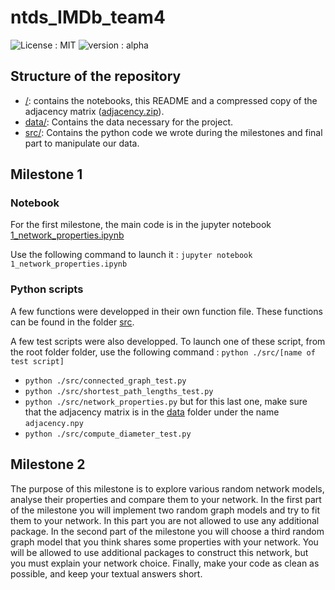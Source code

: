 ntds_IMDb_team4
================================================================================

![License : MIT](https://img.shields.io/badge/License-MIT-brightgreen.svg)
![version : alpha](https://img.shields.io/badge/version-alpha-blue.svg)


## Structure of the repository

+ [/](./): contains the notebooks, this README and a compressed copy of the adjacency matrix ([adjacency.zip](./adjacency.zip)).
+ [data/](./data/): Contains the data necessary for the project.
+ [src/](./src/): Contains the python code we wrote during the milestones and final part to manipulate our data.

## Milestone 1

### Notebook

For the first milestone, the main code is in the jupyter notebook [1_network_properties.ipynb](./1_network_properties.ipynb)

Use the following command to launch it : `jupyter notebook 1_network_properties.ipynb`

### Python scripts

A few functions were developped in their own function file. These functions can be found in the folder [src](./src/).

A few test scripts were also developped. To launch one of these script, from the root folder folder, use the following command : `python ./src/[name of test script]`


+ `python ./src/connected_graph_test.py`
+ `python ./src/shortest_path_lengths_test.py`
+ `python ./src/network_properties.py` but for this last one, make sure that the adjacency matrix is in the [data](./data) folder under the name `adjacency.npy`
+ `python ./src/compute_diameter_test.py`

## Milestone 2

The purpose of this milestone is to explore various random network models, analyse their properties and compare them to your network. In the first part of the milestone you will implement two random graph models and try to fit them to your network. In this part you are not allowed to use any additional package. In the second part of the milestone you will choose a third random graph model that you think shares some properties with your network. You will be allowed to use additional packages to construct this network, but you must explain your network choice. Finally, make your code as clean as possible, and keep your textual answers short.
